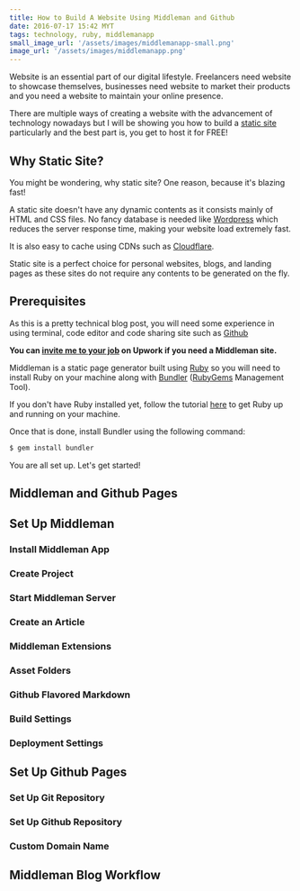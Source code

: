 ```yaml
---
title: How to Build A Website Using Middleman and Github
date: 2016-07-17 15:42 MYT
tags: technology, ruby, middlemanapp
small_image_url: '/assets/images/middlemanapp-small.png'
image_url: '/assets/images/middlemanapp.png'
---
```

Website is an essential part of our digital lifestyle. Freelancers need website to showcase themselves, businesses need website to market their products and you need a website to maintain your online presence.

There are multiple ways of creating a website with the advancement of technology nowadays but I will be showing you how to build a [static site](https://en.wikipedia.org/wiki/Static_web_page) particularly and the best part is, you get to host it for FREE!

## Why Static Site?

You might be wondering, why static site? One reason, because it's blazing fast!

A static site doesn't have any dynamic contents as it consists mainly of HTML and CSS files. No fancy database is needed like [Wordpress](https://wordpress.org/) which reduces the server response time, making your website load extremely fast.

It is also easy to cache using CDNs such as [Cloudflare](https://www.cloudflare.com/).

Static site is a perfect choice for personal websites, blogs, and landing pages as these sites do not require any contents to be generated on the fly.

## Prerequisites

As this is a pretty technical blog post, you will need some experience in using terminal, code editor and code sharing site such as [Github](https://github.com)

<p class="post-alert">
  <strong>You can <a href="https://www.upwork.com/o/profiles/users/_~01c2b79130514bdaad/" target="_blank" rel="noopener noreferrer">invite me to your job</a> on Upwork if you need a Middleman site.</strong>
</p>

Middleman is a static page generator built using [Ruby](https://www.ruby-lang.org/en/) so you will need to install Ruby on your machine along with [Bundler](http://bundler.io/) ([RubyGems](https://rubygems.org/) Management Tool).

If you don't have Ruby installed yet, follow the tutorial [here](https://www.ruby-lang.org/en/documentation/installation/) to get Ruby up and running on your machine.

Once that is done, install Bundler using the following command:

```bash
$ gem install bundler
```

You are all set up. Let's get started!

## Middleman and Github Pages
## Set Up Middleman
### Install Middleman App
### Create Project
### Start Middleman Server
### Create an Article
### Middleman Extensions
### Asset Folders
### Github Flavored Markdown
### Build Settings
### Deployment Settings
## Set Up Github Pages
### Set Up Git Repository
### Set Up Github Repository
### Custom Domain Name
## Middleman Blog Workflow
